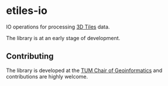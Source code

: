 # etiles-io

IO operations for processing [3D Tiles](https://www.ogc.org/standards/3dtiles/) data.

The library is at an early stage of development.

## Contributing

The library is developed at the [TUM Chair of Geoinformatics](https://github.com/tum-gis) and contributions are highly welcome.
